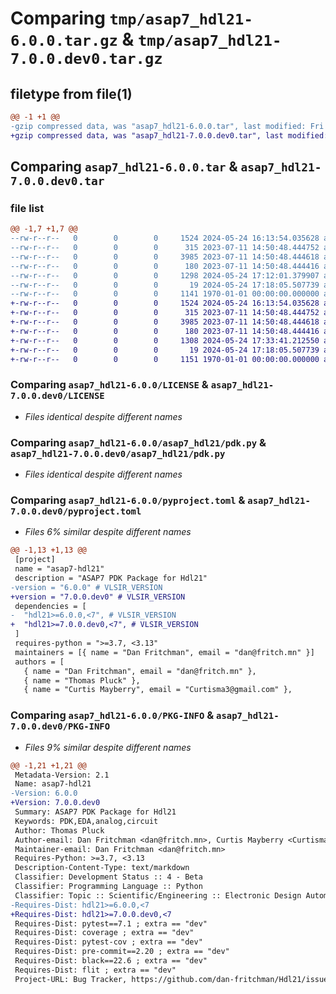 # Comparing `tmp/asap7_hdl21-6.0.0.tar.gz` & `tmp/asap7_hdl21-7.0.0.dev0.tar.gz`

## filetype from file(1)

```diff
@@ -1 +1 @@
-gzip compressed data, was "asap7_hdl21-6.0.0.tar", last modified: Fri Jan  1 00:00:00 2016, max compression
+gzip compressed data, was "asap7_hdl21-7.0.0.dev0.tar", last modified: Fri Jan  1 00:00:00 2016, max compression
```

## Comparing `asap7_hdl21-6.0.0.tar` & `asap7_hdl21-7.0.0.dev0.tar`

### file list

```diff
@@ -1,7 +1,7 @@
--rw-r--r--   0        0        0     1524 2024-05-24 16:13:54.035628 asap7_hdl21-6.0.0/LICENSE
--rw-r--r--   0        0        0      315 2023-07-11 14:50:48.444752 asap7_hdl21-6.0.0/asap7_hdl21/__init__.py
--rw-r--r--   0        0        0     3985 2023-07-11 14:50:48.444618 asap7_hdl21-6.0.0/asap7_hdl21/pdk.py
--rw-r--r--   0        0        0      180 2023-07-11 14:50:48.444416 asap7_hdl21-6.0.0/asap7_hdl21/test_pdk.py
--rw-r--r--   0        0        0     1298 2024-05-24 17:12:01.379907 asap7_hdl21-6.0.0/pyproject.toml
--rw-r--r--   0        0        0       19 2024-05-24 17:18:05.507739 asap7_hdl21-6.0.0/readme.md
--rw-r--r--   0        0        0     1141 1970-01-01 00:00:00.000000 asap7_hdl21-6.0.0/PKG-INFO
+-rw-r--r--   0        0        0     1524 2024-05-24 16:13:54.035628 asap7_hdl21-7.0.0.dev0/LICENSE
+-rw-r--r--   0        0        0      315 2023-07-11 14:50:48.444752 asap7_hdl21-7.0.0.dev0/asap7_hdl21/__init__.py
+-rw-r--r--   0        0        0     3985 2023-07-11 14:50:48.444618 asap7_hdl21-7.0.0.dev0/asap7_hdl21/pdk.py
+-rw-r--r--   0        0        0      180 2023-07-11 14:50:48.444416 asap7_hdl21-7.0.0.dev0/asap7_hdl21/test_pdk.py
+-rw-r--r--   0        0        0     1308 2024-05-24 17:33:41.212550 asap7_hdl21-7.0.0.dev0/pyproject.toml
+-rw-r--r--   0        0        0       19 2024-05-24 17:18:05.507739 asap7_hdl21-7.0.0.dev0/readme.md
+-rw-r--r--   0        0        0     1151 1970-01-01 00:00:00.000000 asap7_hdl21-7.0.0.dev0/PKG-INFO
```

### Comparing `asap7_hdl21-6.0.0/LICENSE` & `asap7_hdl21-7.0.0.dev0/LICENSE`

 * *Files identical despite different names*

### Comparing `asap7_hdl21-6.0.0/asap7_hdl21/pdk.py` & `asap7_hdl21-7.0.0.dev0/asap7_hdl21/pdk.py`

 * *Files identical despite different names*

### Comparing `asap7_hdl21-6.0.0/pyproject.toml` & `asap7_hdl21-7.0.0.dev0/pyproject.toml`

 * *Files 6% similar despite different names*

```diff
@@ -1,13 +1,13 @@
 [project]
 name = "asap7-hdl21"
 description = "ASAP7 PDK Package for Hdl21"
-version = "6.0.0" # VLSIR_VERSION
+version = "7.0.0.dev0" # VLSIR_VERSION
 dependencies = [
-  "hdl21>=6.0.0,<7", # VLSIR_VERSION
+  "hdl21>=7.0.0.dev0,<7", # VLSIR_VERSION
 ]
 requires-python = ">=3.7, <3.13"
 maintainers = [{ name = "Dan Fritchman", email = "dan@fritch.mn" }]
 authors = [
   { name = "Dan Fritchman", email = "dan@fritch.mn" },
   { name = "Thomas Pluck" },
   { name = "Curtis Mayberry", email = "Curtisma3@gmail.com" },
```

### Comparing `asap7_hdl21-6.0.0/PKG-INFO` & `asap7_hdl21-7.0.0.dev0/PKG-INFO`

 * *Files 9% similar despite different names*

```diff
@@ -1,21 +1,21 @@
 Metadata-Version: 2.1
 Name: asap7-hdl21
-Version: 6.0.0
+Version: 7.0.0.dev0
 Summary: ASAP7 PDK Package for Hdl21
 Keywords: PDK,EDA,analog,circuit
 Author: Thomas Pluck
 Author-email: Dan Fritchman <dan@fritch.mn>, Curtis Mayberry <Curtisma3@gmail.com>
 Maintainer-email: Dan Fritchman <dan@fritch.mn>
 Requires-Python: >=3.7, <3.13
 Description-Content-Type: text/markdown
 Classifier: Development Status :: 4 - Beta
 Classifier: Programming Language :: Python
 Classifier: Topic :: Scientific/Engineering :: Electronic Design Automation (EDA)
-Requires-Dist: hdl21>=6.0.0,<7
+Requires-Dist: hdl21>=7.0.0.dev0,<7
 Requires-Dist: pytest==7.1 ; extra == "dev"
 Requires-Dist: coverage ; extra == "dev"
 Requires-Dist: pytest-cov ; extra == "dev"
 Requires-Dist: pre-commit==2.20 ; extra == "dev"
 Requires-Dist: black==22.6 ; extra == "dev"
 Requires-Dist: flit ; extra == "dev"
 Project-URL: Bug Tracker, https://github.com/dan-fritchman/Hdl21/issues
```

